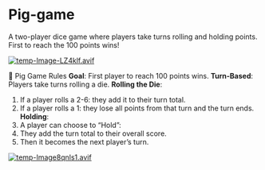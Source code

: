 # Pig-game

A two-player dice game where players take turns rolling and holding points. First to reach the 100 points wins!

[![temp-Image-LZ4klf.avif](https://i.postimg.cc/bvth3pXB/temp-Image-LZ4klf.avif)](https://postimg.cc/GBdVp0mF)

🐷 Pig Game Rules 
**Goal**: First player to reach 100 points wins.
**Turn-Based**: Players take turns rolling a die.
**Rolling the Die**:
  1) If a player rolls a 2-6: they add it to their turn total.
  2) If a player rolls a 1: they lose all points from that turn and the turn ends.
**Holding**:
  1) A player can choose to “Hold”:
  2) They add the turn total to their overall score.
  3) Then it becomes the next player’s turn.

[![temp-Image8qnls1.avif](https://i.postimg.cc/C1CVp7xC/temp-Image8qnls1.avif)](https://postimg.cc/VrNhjjM5)

